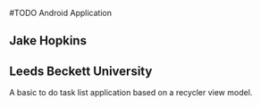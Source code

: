 #TODO Android Application

## Jake Hopkins

## Leeds Beckett University

A basic to do task list application based on a recycler view model.
